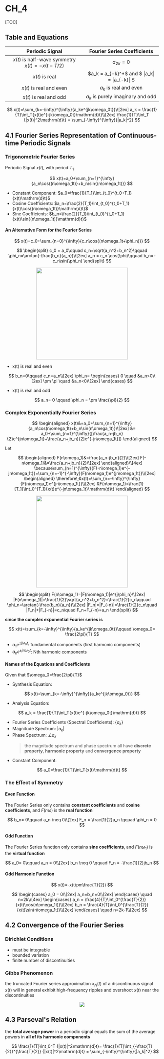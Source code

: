 # CH_4

[TOC]

## Table and Equations

|     Periodic Signal     |            Fourier Series Coefficients             |
| :---------------------: | :------------------------------------------------: |
|$x(t)$ is half-wave symmetry $x(t)=-x(t-T/2)$ | $a_{2k}  = 0$|
|     $x(t)$ is real      | \$a_k = a\_{-k}^\*\$ and $ \|a_k\| = \|a_{-k}\| $ |
| $x(t)$ is real and even |               $a_k$ is real and even               |
| $x(t)$ is real and odd  |         $a_k$ is purely imaginary and odd          |

$$
x(t)=\sum_{k=-\infty}^{\infty}{a_ke^{jk\omega_0t}}\\[2ex]
a_k = \frac{1}{T}\int_T{x(t)e^{-jk\omega_0t}\mathrm{d}t}\\[2ex]
\frac{1}{T}\int_T {|x(t)|^2\mathrm{d}t} = \sum_{-\infty}^{\infty}{|a_k|^2}
$$

## 4.1 Fourier Series Representation of Continuous-time Periodic Signals

### Trigonometric Fourier Series

Periodic Signal $x(t)$, with period $T_1$

$$
x(t)=a_0+\sum_{n=1}^{\infty}{a_n\cos{(n\omega_1t)}+b_n\sin{(n\omega_1t)}}
$$

- Constant Component: $a_0=\frac{1}{T_1}\int_{t_0}^{t_0+T_1}{x(t)\mathrm{d}t}$
- Cosine Coefficients: $a_n=\frac{2}{T_1}\int_{t_0}^{t_0+T_1}{x(t)\cos{(n\omega_1t)}\mathrm{d}t}$
- Sine Coefficients: $b_n=\frac{2}{T_1}\int_{t_0}^{t_0+T_1}{x(t)\sin{(n\omega_1t)}\mathrm{d}t}$

#### An Alternative Form for the Fourier Series

$$
x(t)=c_0+\sum_{n=0}^{\infty}{c_n\cos{(n\omega_1t+\phi_n)}}
$$

$$
\begin{split}
    c_0 = a_0\qquad c_n=\sqrt{a_n^2+b_n^2}\qquad \phi_n=\arctan(-\frac{b_n}{a_n})\\[2ex]
    a_n = c_n \cos(\phi)\qquad b_n=-c_n\sin(\phi_n)
\end{split}
$$

<div align=center><img height = 300 src = "./assets/Ch_4_figure_1.png"></div>

- x(t) is real and even

$$
b_n=0\qquad c_n=a_n\\[2ex]
\phi_n=
\begin{cases}
    0 \quad &a_n>0\\[2ex]
    \pm \pi \quad &a_n<0\\[2ex]
\end{cases}
$$

- x(t) is real and odd

$$
a_n= 0 \qquad \phi_n = \pm \frac{\pi}{2}
$$

### Complex Exponentially Fourier Series

$$
\begin{aligned}
x(t)&=a_0+\sum_{n=1}^{\infty}{a_n\cos(n\omega_1t)+b_n\sin(n\omega_1t)}\\[2ex]
    &= a_0+\sum_{n=1}^{\infty}{[\frac{a_n-jb_n}{2}e^{jn\omega_1t}+\frac{a_n+jb_n}{2}e^{-jn\omega_1t}]}
\end{aligned}
$$

Let

$$
\begin{aligned}
    F(n\omega_1)&=\frac{a_n-jb_n}{2}\\[2ex]
    F(-n\omega_1)&=\frac{a_n+jb_n}{2}\\[2ex]
\end{aligned}\\[4ex]
\because\sum_{n=1}^{\infty}{F(-n\omega_1)e^{-jn\omega_1t}}=\sum_{n=-1}^{-\infty}{F(n\omega_1)e^{jn\omega_1t}}\\[2ex]
\begin{aligned}
    \therefore\;&x(t)=\sum_{n=-\infty}^{\infty}{F(n\omega_1)e^{jn\omega_1t}}\\[2ex]
    &F(n\omega_1)=\frac{1}{T_1}\int_0^{T_1}{x(t)e^{-jn\omega_1t}\mathrm{d}t}
\end{aligned}
$$

<div align=center><img height = 300 src = "./assets/Ch_4_figure_2.png"></div>

$$
\begin{split}
    F(n\omega_1)=|F(n\omega_1)|e^{j\phi_n}\\[2ex]
    |F(n\omega_1)|=\frac{1}{2}\sqrt{a_n^2+b_n^2}=\frac{1}{2}c_n\qquad \phi_n=\arctan(-\frac{b_n}{a_n})\\[2ex]
    |F_n|=|F_{-n}|=\frac{1}{2}c_n\quad |F_n|+|F_{-n}|=c_n\quad F_n+F_{-n}=a_n
\end{split}
$$

**since the complex exponential Fourier series is**

$$
x(t)=\sum_{k=-\infty}^{\infty}{a_ke^{jk\omega_0t}}\qquad \omega_0= \frac{2\pi}{T}
$$

- $a_1e^{\pm j\omega_0t}$: fundamental components (first harmonic components)
- $a_ne^{\pm jn\omega_0t}$: Nth harmonic components

#### Names of the Equations and Coefficients

Given that $\omega_0=\frac{2\pi}{T}$

- Synthesis Equation:

$$
x(t)=\sum_{k=-\infty}^{\infty}{a_ke^{jk\omega_0t}}
$$

- Analysis Equation:

$$
    a_k = \frac{1}{T}\int_T{x(t)e^{-jk\omega_0t}\mathrm{d}t}
$$

- Fourier Series Coefficients (Spectral Coefficients): $\{a_k\}$
- Magnitude Spectrum: $|a_k|$
- Phase Spectrum: $\angle{a_k}$
  > the magnitude spectrum and phase spectrum all have **discrete property**, **harmonic property** and **convergence property**
- Constant Component:

$$
a_0=\frac{1}{T}\int_T{x(t)\mathrm{d}t}
$$

### The Effect of Symmetry

#### Even Function

The Fourier Series only contains **constant coefficients** and **cosine coefficients**, and $F(n\omega)$ is the **real function**

$$
b_n= 0\qquad a_n \neq 0\\[2ex]
F_n = \frac{1}{2}a_n \qquad \phi_n = 0
$$

#### Odd Function

The Fourier Series function only contains **sine coefficients**, and $F(n\omega_1)$ is the **virtual function**

$$
a_0= 0\qquad a_n = 0\\[2ex]
b_n \neq 0 \qquad F_n = -\frac{1}{2}jb_n
$$

#### Odd Harmonic Function

$$
x(t)=-x(t\pm\frac{T}{2})
$$

$$
\begin{cases}
    a_0 = 0\\[2ex]
    a_n=b_n=0\\[2ex]
\end{cases}
\quad n=2k\\[4ex]
\begin{cases}
    a_n = \frac{4}{T}\int_0^{\frac{T}{2}}{x(t)\cos(n\omega_1t)}\\[2ex]
    b_n = \frac{4}{T}\int_0^{\frac{T}{2}}{x(t)\sin(n\omega_1t)}\\[2ex]
\end{cases}
\quad n=2k-1\\[2ex]
$$

## 4.2 Convergence of the Fourier Series

### Dirichlet Conditions

- must be integrable
- bounded variation
- finite number of discontinuities

### Gibbs Phenomenon

the truncated Fourier series approximation $x_N(t)$ of a discontinuous signal $x(t)$ will in general exhibit high-frequency ripples and overshoot $x(t)$ near the discontinuities

<div align = center><img src = "./assets/Ch_4_figure_3.png"></div>

## 4.3 Parseval's Relation

the **total average power** in a periodic signal equals the sum of the average powers in **all of its harmonic components**

$$
\frac{1}{T}\int_0^T {|x(t)|^2\mathrm{d}t}= \frac{1}{T}\int_{-\frac{T}{2}}^{\frac{T}{2}} {|x(t)|^2\mathrm{d}t} = \sum_{-\infty}^{\infty}{|a_k|^2}
$$